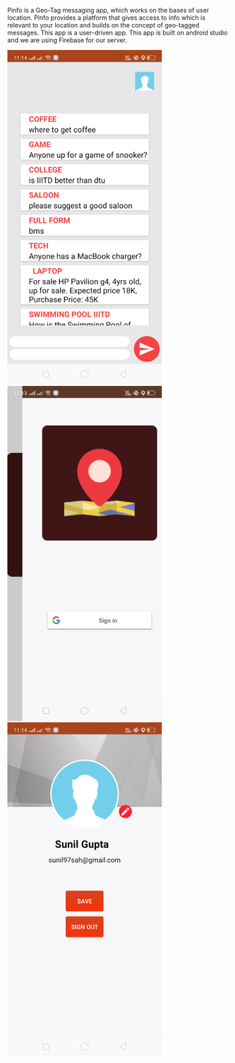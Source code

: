 Pinfo is a Geo-Tag messaging app, which works on the bases of user location.
Pinfo provides a platform that gives access to info which is relevant to your location
and builds on the concept of geo-tagged messages. This app is a user-driven app.
This app is built on android studio and we are using Firebase for our server.

<p float="left">
<img src="preview/Chats.png" width="350">
<img width="350"  src="preview/Login.png">
<img src="preview/Profile.png" width="350">
</p>


